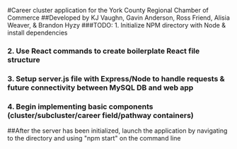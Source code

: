 #Career cluster application for the York County Regional Chamber of Commerce
##Developed by KJ Vaughn, Gavin Anderson, Ross Friend, Alisia Weaver, & Brandon Hyzy
###TODO: 1. Initialize NPM directory with Node & install dependencies 
###      2. Use React commands to create boilerplate React file structure
###      3. Setup server.js file with Express/Node to handle requests & future connectivity between MySQL DB and web app
###      4. Begin implementing basic components (cluster/subcluster/career field/pathway containers)
##After the server has been initialized, launch the application by navigating to the directory and using "npm start" on the command line 

